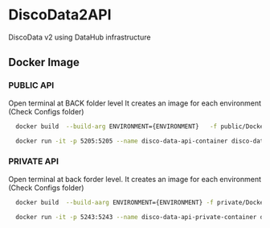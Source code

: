 # DiscoData2API
DiscoData v2 using DataHub infrastructure

## Docker Image

### PUBLIC API

Open terminal at BACK folder level
It creates an image for each environment (Check Configs folder)

```bash
  docker build  --build-arg ENVIRONMENT={ENVIRONMENT}   -f public/Dockerfile -t disco-data-api_(ENVIRONMENT) .
```
```bash
  docker run -it -p 5205:5205 --name disco-data-api-container disco-data-api_(ENVIRONMENT)
```

### PRIVATE API
Open terminal at back forder level.
It creates an image for each environment (Check Configs folder)


```bash
  docker build  --build-aarg ENVIRONMENT={ENVIRONMENT} -f private/Dockerfile -t disco-data-api-private_(ENVIRONMENT) .
```
```bash
  docker run -it -p 5243:5243 --name disco-data-api-private-container disco-data-api-private_(ENVIRONMENT)
```
